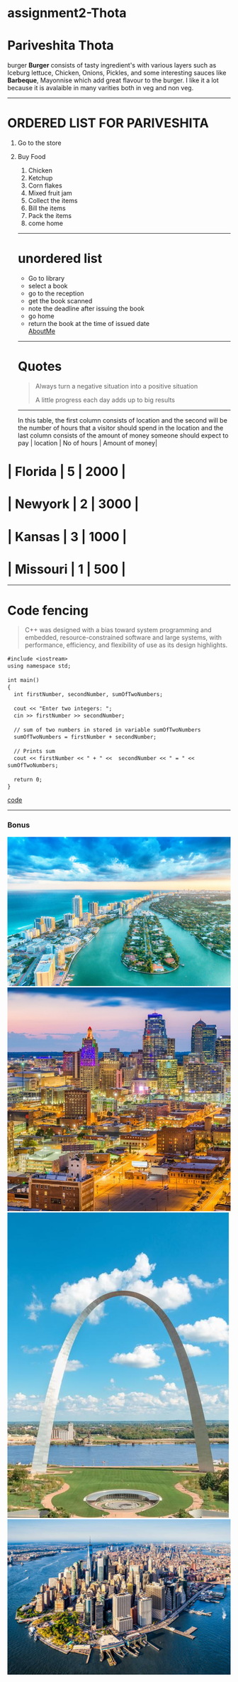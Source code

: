 # assignment2-Thota
# Pariveshita Thota
burger
**Burger** consists of tasty ingredient's with various layers such as Iceburg lettuce, Chicken, Onions, Pickles, and some interesting sauces like **Barbeque**, Mayonnise which add great flavour to the burger. I like it a lot because it is avalaible in many varities both in veg and non veg.
***
# ORDERED LIST FOR PARIVESHITA
1. Go to the store
2. Buy Food
    1. Chicken
    2. Ketchup
    3. Corn flakes
    4. Mixed fruit jam
    5. Collect the items
    6. Bill the items
    7. Pack the items
    8. come home
    
    ***
    # unordered list
    * Go to library
    * select a book
    * go to the reception
    * get the book scanned
    * note the deadline after issuing the book
    * go home
    * return the book at the time of  issued date<br>
    [AboutMe](https://github.com/PariveshitaThota/assignment2-Thota/blob/main/AboutMe.md)

    ***
    # Quotes
    > Always turn a negative situation into a positive situation
    >
    > A little progress each day adds up to big results

    ***
    In this table, the first column consists of location and the second will be the number of hours that a visitor should spend in the location and the last column consists of the amount of money someone should expect to pay
    | location | No of hours | Amount of money|
  # | Florida  | 5           | 2000           |
  # | Newyork  | 2           | 3000           |
  # | Kansas   | 3           | 1000           |
  # | Missouri | 1           | 500            |
  
  ***
  # Code fencing
  > C++ was designed with a bias toward system programming and embedded, resource-constrained software and large systems, with performance, efficiency, and flexibility of use as its design highlights.
  ```
  #include <iostream>
using namespace std;

int main()
{
    int firstNumber, secondNumber, sumOfTwoNumbers;
    
    cout << "Enter two integers: ";
    cin >> firstNumber >> secondNumber;

    // sum of two numbers in stored in variable sumOfTwoNumbers
    sumOfTwoNumbers = firstNumber + secondNumber;

    // Prints sum 
    cout << firstNumber << " + " <<  secondNumber << " = " << sumOfTwoNumbers;     

    return 0;
}
```
[code](https://www.programiz.com/cpp-programming/examples/add-numbers)

***

### Bonus

![Florida](/Images/florida.jpg)
![Kansas](/Images/kansas.jpg)
![Missouri](/Images/Missouri.jpeg)
![Newyork](/Images/Newyork.jpg)

